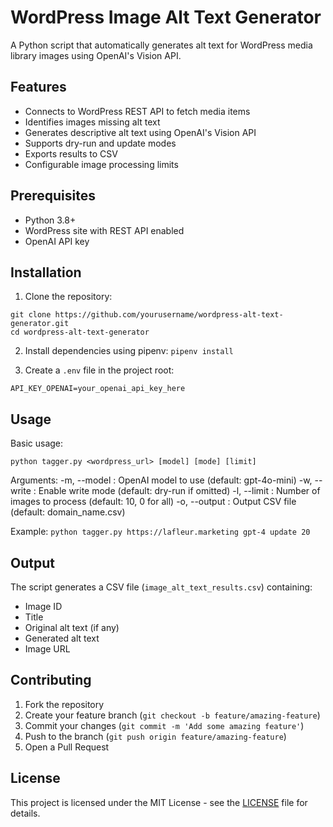 # WordPress Image Alt Text Generator

A Python script that automatically generates alt text for WordPress media library images using OpenAI's Vision API.

## Features

- Connects to WordPress REST API to fetch media items
- Identifies images missing alt text
- Generates descriptive alt text using OpenAI's Vision API
- Supports dry-run and update modes
- Exports results to CSV
- Configurable image processing limits

## Prerequisites

- Python 3.8+
- WordPress site with REST API enabled
- OpenAI API key

## Installation

1. Clone the repository: 

```
git clone https://github.com/yourusername/wordpress-alt-text-generator.git
cd wordpress-alt-text-generator
```

2. Install dependencies using pipenv:
`pipenv install`

3. Create a `.env` file in the project root:

`API_KEY_OPENAI=your_openai_api_key_here`

## Usage

Basic usage:

`python tagger.py <wordpress_url> [model] [mode] [limit]`

Arguments:
    -m, --model  : OpenAI model to use (default: gpt-4o-mini)
    -w, --write  : Enable write mode (default: dry-run if omitted)
    -l, --limit  : Number of images to process (default: 10, 0 for all)
    -o, --output : Output CSV file (default: domain_name.csv)

Example:
`python tagger.py https://lafleur.marketing gpt-4 update 20`


## Output

The script generates a CSV file (`image_alt_text_results.csv`) containing:
- Image ID
- Title
- Original alt text (if any)
- Generated alt text
- Image URL

## Contributing

1. Fork the repository
2. Create your feature branch (`git checkout -b feature/amazing-feature`)
3. Commit your changes (`git commit -m 'Add some amazing feature'`)
4. Push to the branch (`git push origin feature/amazing-feature`)
5. Open a Pull Request

## License

This project is licensed under the MIT License - see the [LICENSE](LICENSE) file for details.